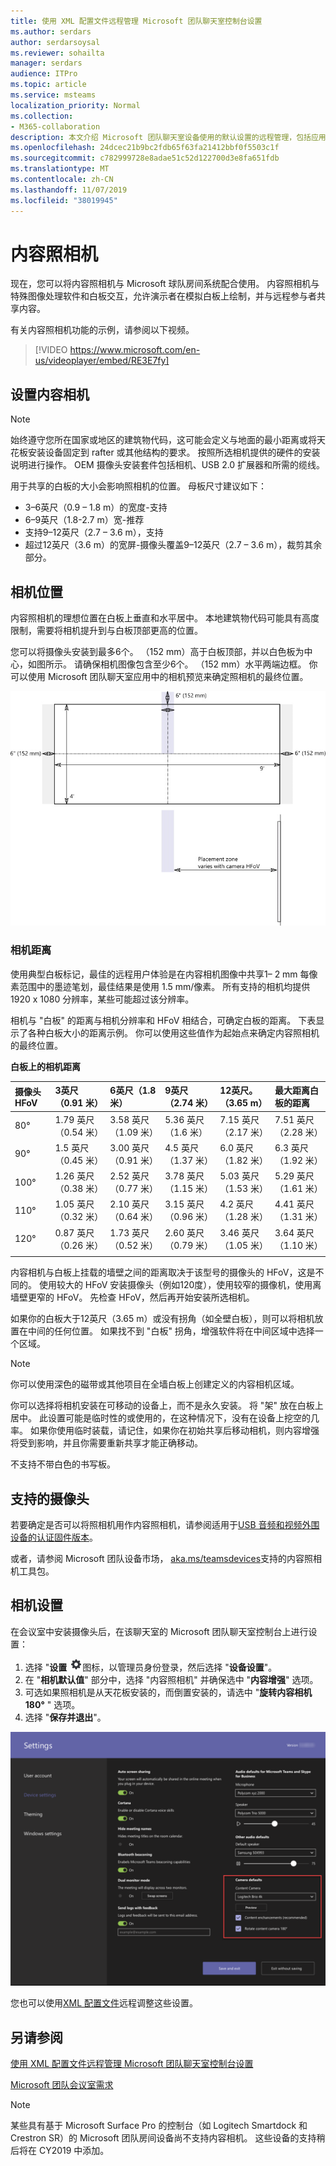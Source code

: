 ```yaml
---
title: 使用 XML 配置文件远程管理 Microsoft 团队聊天室控制台设置
ms.author: serdars
author: serdarsoysal
ms.reviewer: sohailta
manager: serdars
audience: ITPro
ms.topic: article
ms.service: msteams
localization_priority: Normal
ms.collection:
- M365-collaboration
description: 本文介绍 Microsoft 团队聊天室设备使用的默认设置的远程管理，包括应用自定义主题。
ms.openlocfilehash: 24dcec21b9bc2fdb65f63fa21412bbf0f5503c1f
ms.sourcegitcommit: c782999728e8adae51c52d122700d3e8fa651fdb
ms.translationtype: MT
ms.contentlocale: zh-CN
ms.lasthandoff: 11/07/2019
ms.locfileid: "38019945"
---
```

# <a name="content-cameras"></a>内容照相机

现在，您可以将内容照相机与 Microsoft 球队房间系统配合使用。 内容照相机与特殊图像处理软件和白板交互，允许演示者在模拟白板上绘制，并与远程参与者共享内容。

有关内容照相机功能的示例，请参阅以下视频。

> [!VIDEO https://www.microsoft.com/en-us/videoplayer/embed/RE3E7fy]

## <a name="set-up-a-content-camera"></a>设置内容相机

> [!NOTE]
> 始终遵守您所在国家或地区的建筑物代码，这可能会定义与地面的最小距离或将天花板安装设备固定到 rafter 或其他结构的要求。 按照所选相机提供的硬件的安装说明进行操作。 OEM 摄像头安装套件包括相机、USB 2.0 扩展器和所需的缆线。

用于共享的白板的大小会影响照相机的位置。 母板尺寸建议如下：

- 3–6英尺（0.9 – 1.8 m）的宽度-支持
- 6–9英尺（1.8-2.7 m）宽-推荐
- 支持9–12英尺（2.7 – 3.6 m），支持
- 超过12英尺（3.6 m）的宽屏-摄像头覆盖9–12英尺（2.7 – 3.6 m），裁剪其余部分。

## <a name="camera-location"></a>相机位置

内容照相机的理想位置在白板上垂直和水平居中。 本地建筑物代码可能具有高度限制，需要将相机提升到与白板顶部更高的位置。

您可以将摄像头安装到最多6个。 （152 mm）高于白板顶部，并以白色板为中心，如图所示。 请确保相机图像包含至少6个。 （152 mm）水平两端边框。 你可以使用 Microsoft 团队聊天室应用中的相机预览来确定照相机的最终位置。

![内容照相机放置图](../media/Magic-whiteboard.png)

### <a name="camera-distances"></a>相机距离

使用典型白板标记，最佳的远程用户体验是在内容相机图像中共享1– 2 mm 每像素范围中的墨迹笔划，最佳结果是使用 1.5 mm/像素。 所有支持的相机均提供 1920 x 1080 分辨率，某些可能超过该分辨率。

相机与 "白板" 的距离与相机分辨率和 HFoV 相结合，可确定白板的距离。 下表显示了各种白板大小的距离示例。 你可以使用这些值作为起始点来确定内容照相机的最终位置。

**白板上的相机距离**

| 摄像头 HFoV |3英尺（0.91 米）     | 6英尺（1.8 米）    | 9英尺（2.74 米）        |12英尺。 （3.65 m）         | 最大距离白板的距离  |
|:---         |:---               |:---                |:---                 |:---             | :--- |
| 80°         | 1.79 英尺（0.54 米） | 3.58 英尺（1.09 米）  | 5.36 英尺（1.6 米）    |7.15 英尺（2.17 米） |7.51 英尺（2.28 米） |
| 90°         | 1.5 英尺（0.45 米） | 3.00 英尺（0.91 米）   | 4.5 英尺（1.37 米）    |6.0 英尺（1.82 米）    |6.3 英尺（1.92 米） |
| 100°        | 1.26 英尺（0.38 米）| 2.52 英尺（0.77 米）   | 3.78 英尺（1.15 米）   |5.03 英尺（1.53 米）   |5.29 英尺（1.61 米） |
| 110°        | 1.05 英尺（0.32 米）| 2.10 英尺（0.64 米）   | 3.15 英尺（0.96 米）   |4.2 英尺（1.28 米）    |4.41 英尺（1.31 米） |
| 120°        | 0.87 英尺（0.26 米）| 1.73 英尺（0.52 米）   | 2.60 英尺（0.79 米）   |3.46 英尺（1.05 米）   |3.64 英尺（1.10 米） |
|             |               |                  |                  |        |                    |                  |

内容相机与白板上挂载的墙壁之间的距离取决于该型号的摄像头的 HFoV，这是不同的。 使用较大的 HFoV 安装摄像头（例如120度），使用较窄的摄像机，使用离墙壁更窄的 HFoV。 先检查 HFoV，然后再开始安装所选相机。

如果你的白板大于12英尺（3.65 m）或没有拐角（如全壁白板），则可以将相机放置在中间的任何位置。 如果找不到 "白板" 拐角，增强软件将在中间区域中选择一个区域。

> [!NOTE]
> 你可以使用深色的磁带或其他项目在全墙白板上创建定义的内容相机区域。
>
> 你可以选择将相机安装在可移动的设备上，而不是永久安装。 将 "架" 放在白板上居中。 此设置可能是临时性的或使用的，在这种情况下，没有在设备上挖空的几率。 如果你使用临时装载，请记住，如果你在初始共享后移动相机，则内容增强将受到影响，并且你需要重新共享才能正确移动。
>
> 不支持不带白色的书写板。

## <a name="supported-cameras"></a>支持的摄像头

若要确定是否可以将照相机用作内容照相机，请参阅适用于[USB 音频和视频外围设备的认证固件版本](requirements.md#certified-firmware-versions-for-usb-audio-and-video-peripherals)。

或者，请参阅 Microsoft 团队设备市场， [aka.ms/teamsdevices](https://aka.ms/teamsdevices)支持的内容照相机工具包。

## <a name="camera-settings"></a>相机设置

在会议室中安装摄像头后，在该聊天室的 Microsoft 团队聊天室控制台上进行设置：

1. 选择 "**设置** !["](../media/70f1b43f-16d6-4172-9139-71d845c4ed5c.png)图标，以管理员身份登录，然后选择 "**设备设置**"。
2. 在 "**相机默认值**" 部分中，选择 "内容照相机" 并确保选中 "**内容增强**" 选项。
3. 可选如果照相机是从天花板安装的，而倒置安装的，请选中 "**旋转内容相机180°** " 选项。
4. 选择 "**保存并退出**"。

![内容照相机设置](../media/content-camera.png)

您也可以使用[XML 配置文件](xml-config-file.md)远程调整这些设置。

## <a name="see-also"></a>另请参阅

[使用 XML 配置文件远程管理 Microsoft 团队聊天室控制台设置](xml-config-file.md)

[Microsoft 团队会议室需求](requirements.md)

> [!NOTE]
> 某些具有基于 Microsoft Surface Pro 的控制台（如 Logitech Smartdock 和 Crestron SR）的 Microsoft 团队房间设备尚不支持内容相机。 这些设备的支持稍后将在 CY2019 中添加。 
>
